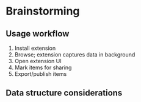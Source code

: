 # Brainstorming

## Usage workflow

1. Install extension
1. Browse; extension captures data in background
1. Open extension UI
1. Mark items for sharing
1. Export/publish items

## Data structure considerations
